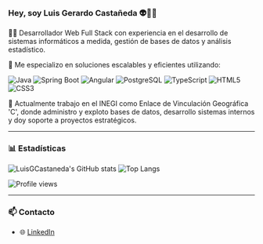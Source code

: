 ### Hey, soy Luis Gerardo Castañeda 👽🍻👾

👨‍💻 Desarrollador Web Full Stack con experiencia en el desarrollo de sistemas informáticos a medida, gestión de bases de datos y análisis estadístico.

🎯 Me especializo en soluciones escalables y eficientes utilizando:

![Java](https://img.shields.io/badge/Java-ED8B00?style=for-the-badge&logo=java&logoColor=white)
![Spring Boot](https://img.shields.io/badge/Spring_Boot-6DB33F?style=for-the-badge&logo=spring-boot&logoColor=white)
![Angular](https://img.shields.io/badge/Angular-DD0031?style=for-the-badge&logo=angular&logoColor=white)
![PostgreSQL](https://img.shields.io/badge/PostgreSQL-316192?style=for-the-badge&logo=postgresql&logoColor=white)
![TypeScript](https://img.shields.io/badge/TypeScript-3178C6?style=for-the-badge&logo=typescript&logoColor=white)
![HTML5](https://img.shields.io/badge/HTML5-E34F26?style=for-the-badge&logo=html5&logoColor=white)
![CSS3](https://img.shields.io/badge/CSS3-1572B6?style=for-the-badge&logo=css3&logoColor=white)

📍 Actualmente trabajo en el INEGI como Enlace de Vinculación Geográfica 'C', donde administro y exploto bases de datos, desarrollo sistemas internos y doy soporte a proyectos estratégicos.

---

### 📊 Estadísticas

![LuisGCastaneda's GitHub stats](https://github-readme-stats.vercel.app/api?username=LuisGCastaneda&show_icons=true&theme=radical)
![Top Langs](https://github-readme-stats.vercel.app/api/top-langs/?username=LuisGCastaneda&layout=compact&theme=radical)

![Profile views](https://komarev.com/ghpvc/?username=LuisGCastaneda&color=blue&style=flat)

---

### 📫 Contacto

- 🌐 [LinkedIn](https://www.linkedin.com/in/lgcl/)
